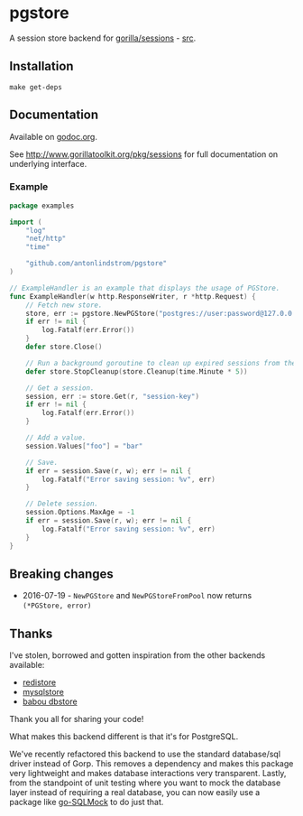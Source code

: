 # pgstore

A session store backend for [gorilla/sessions](http://www.gorillatoolkit.org/pkg/sessions) - [src](https://github.com/gorilla/sessions).

## Installation

    make get-deps

## Documentation

Available on [godoc.org](http://www.godoc.org/github.com/antonlindstrom/pgstore).

See http://www.gorillatoolkit.org/pkg/sessions for full documentation on underlying interface.

### Example

[embedmd]:# (examples/sessions.go)
```go
package examples

import (
	"log"
	"net/http"
	"time"

	"github.com/antonlindstrom/pgstore"
)

// ExampleHandler is an example that displays the usage of PGStore.
func ExampleHandler(w http.ResponseWriter, r *http.Request) {
	// Fetch new store.
	store, err := pgstore.NewPGStore("postgres://user:password@127.0.0.1:5432/database?sslmode=verify-full", []byte("secret-key"))
	if err != nil {
		log.Fatalf(err.Error())
	}
	defer store.Close()

	// Run a background goroutine to clean up expired sessions from the database.
	defer store.StopCleanup(store.Cleanup(time.Minute * 5))

	// Get a session.
	session, err := store.Get(r, "session-key")
	if err != nil {
		log.Fatalf(err.Error())
	}

	// Add a value.
	session.Values["foo"] = "bar"

	// Save.
	if err = session.Save(r, w); err != nil {
		log.Fatalf("Error saving session: %v", err)
	}

	// Delete session.
	session.Options.MaxAge = -1
	if err = session.Save(r, w); err != nil {
		log.Fatalf("Error saving session: %v", err)
	}
}
```

## Breaking changes

* 2016-07-19 - `NewPGStore` and `NewPGStoreFromPool` now returns `(*PGStore, error)`

## Thanks

I've stolen, borrowed and gotten inspiration from the other backends available:

* [redistore](https://github.com/boj/redistore)
* [mysqlstore](https://github.com/srinathgs/mysqlstore)
* [babou dbstore](https://github.com/drbawb/babou/blob/master/lib/session/dbstore.go)

Thank you all for sharing your code!

What makes this backend different is that it's for PostgreSQL.

We've recently refactored this backend to use the standard database/sql driver instead of Gorp. This removes a dependency and makes this package very lightweight and makes database interactions very transparent. Lastly, from the standpoint of unit testing where you want to mock the database layer instead of requiring a real database, you can now easily use a package like [go-SQLMock](https://github.com/DATA-DOG/go-sqlmock) to do just that.
